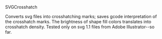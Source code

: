 SVGCrosshatch

Converts svg files into crosshatching marks; saves gcode interpretation of the crosshatch marks.
The brightness of shape fill colors translates into crosshatch density.
Tested only on svg 1.1 files from Adobe Illustrator--so far.

